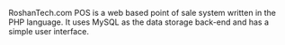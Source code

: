 RoshanTech.com POS is a web based point of sale system written in the PHP language. It uses MySQL as the data storage back-end and has a simple user interface.

